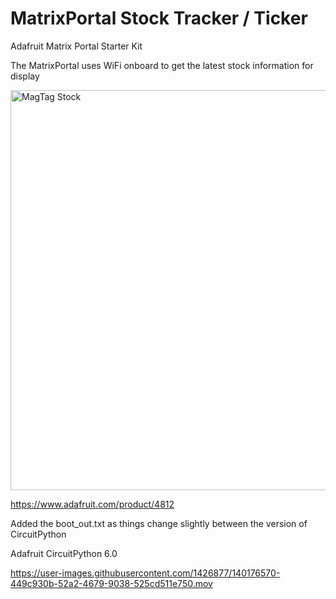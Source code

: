 # MatrixPortal Stock Tracker / Ticker 

Adafruit Matrix Portal Starter Kit

The MatrixPortal uses WiFi onboard to get the latest stock information for display


<img width="640" alt="MagTag Stock" src="https://user-images.githubusercontent.com/1426877/138564465-26fa4e60-e6bd-473e-8613-862aef786c7a.JPG"> 


https://www.adafruit.com/product/4812


Added the boot_out.txt as things change slightly between the version of CircuitPython

Adafruit CircuitPython 6.0




https://user-images.githubusercontent.com/1426877/140176570-449c930b-52a2-4679-9038-525cd511e750.mov

